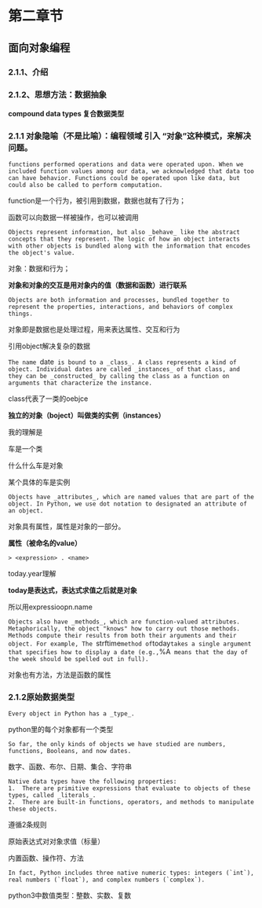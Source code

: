 # 第二章节
## 面向对象编程
### 2.1.1、介绍
### 2.1.2、思想方法：数据抽象

**compound data types 复合数据类型**

### 2.1.1 对象隐喻（不是比喻）：编程领域 引入 “对象”这种模式，来解决问题。

`functions performed operations and data were operated upon. When we included function values among our data, we acknowledged that data too can have behavior. Functions could be operated upon like data, but could also be called to perform computation.`

function是一个行为，被引用到数据，数据也就有了行为；

函数可以向数据一样被操作，也可以被调用

`Objects represent information, but also _behave_ like the abstract concepts that they represent. The logic of how an object interacts with other objects is bundled along with the information that encodes the object's value.`

对象：数据和行为；

**对象和对象的交互是用对象内的值（数据和函数）进行联系**

`Objects are both information and processes, bundled together to represent the properties, interactions, and behaviors of complex things.`

对象即是数据也是处理过程，用来表达属性、交互和行为


引用object解决复杂的数据

`The name `date` is bound to a _class_. A class represents a kind of object. Individual dates are called _instances_ of that class, and they can be _constructed_ by calling the class as a function on arguments that characterize the instance.`

class代表了一类的oebjce

**独立的对象（boject）叫做类的实例（instances）**


我的理解是

车是一个类

什么什么车是对象

某个具体的车是实例

`Objects have _attributes_, which are named values that are part of the object. In Python, we use dot notation to designated an attribute of an object.`

对象具有属性，属性是对象的一部分。

**属性（被命名的value）**

`> <expression> . <name>`

today.year理解

**today是表达式，表达式求值之后就是对象**

所以用expressioopn.name


`Objects also have _methods_, which are function-valued attributes. Metaphorically, the object "knows" how to carry out those methods. Methods compute their results from both their arguments and their object. For example, The `strftime` method of `today` takes a single argument that specifies how to display a date (e.g., `%A` means that the day of the week should be spelled out in full).`

对象也有方法，方法是函数的属性



### 2.1.2原始数据类型

`Every object in Python has a _type_.`

python里的每个对象都有一个类型

`So far, the only kinds of objects we have studied are numbers, functions, Booleans, and now dates.`

数字、函数、布尔、日期、集合、字符串

```
Native data types have the following properties:
1.  There are primitive expressions that evaluate to objects of these types, called _literals_.
2.  There are built-in functions, operators, and methods to manipulate these objects.
```

遵循2条规则

原始表达式对对象求值（标量）

内置函数、操作符、方法

```In fact, Python includes three native numeric types: integers (`int`), real numbers (`float`), and complex numbers (`complex`).```

python3中数值类型：整数、实数、复数






